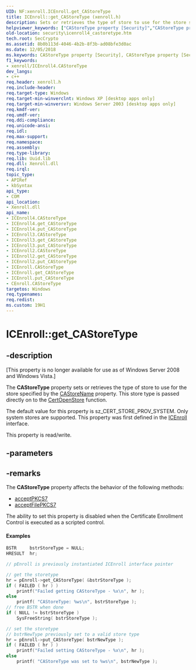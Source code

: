 ```yaml
---
UID: NF:xenroll.ICEnroll.get_CAStoreType
title: ICEnroll::get_CAStoreType (xenroll.h)
description: Sets or retrieves the type of store to use for the store specified by the CAStoreName property.
helpviewer_keywords: ["CAStoreType property [Security]","CAStoreType property [Security]","CEnroll object","CAStoreType property [Security]","ICEnroll interface","CAStoreType property [Security]","ICEnroll2 interface","CAStoreType property [Security]","ICEnroll3 interface","CAStoreType property [Security]","ICEnroll4 interface","CEnroll object [Security]","CAStoreType property","ICEnroll interface [Security]","CAStoreType property","ICEnroll.CAStoreType","ICEnroll.get_CAStoreType","ICEnroll2 interface [Security]","CAStoreType property","ICEnroll2.CAStoreType","ICEnroll2::get_CAStoreType","ICEnroll2::put_CAStoreType","ICEnroll3 interface [Security]","CAStoreType property","ICEnroll3.CAStoreType","ICEnroll3::get_CAStoreType","ICEnroll3::put_CAStoreType","ICEnroll4 interface [Security]","CAStoreType property","ICEnroll4.CAStoreType","ICEnroll4::CAStoreType","ICEnroll4::get_CAStoreType","ICEnroll4::put_CAStoreType","ICEnroll::get_CAStoreType","ICEnroll::put_CAStoreType","get_CAStoreType","security.icenroll4_castoretype","sz_CERT_STORE_PROV_SYSTEM","sz_CERT_STORE_PROV_SYSTEM_W","xenroll/ICEnroll2::CAStoreType","xenroll/ICEnroll2::get_CAStoreType","xenroll/ICEnroll2::put_CAStoreType","xenroll/ICEnroll3::CAStoreType","xenroll/ICEnroll3::get_CAStoreType","xenroll/ICEnroll3::put_CAStoreType","xenroll/ICEnroll4::CAStoreType","xenroll/ICEnroll4::get_CAStoreType","xenroll/ICEnroll4::put_CAStoreType","xenroll/ICEnroll::CAStoreType","xenroll/ICEnroll::get_CAStoreType","xenroll/ICEnroll::put_CAStoreType"]
old-location: security\icenroll4_castoretype.htm
tech.root: SecCrypto
ms.assetid: 8b0b113d-4046-4b2b-8f3b-ad08bfe3d0ac
ms.date: 12/05/2018
ms.keywords: CAStoreType property [Security], CAStoreType property [Security],CEnroll object, CAStoreType property [Security],ICEnroll interface, CAStoreType property [Security],ICEnroll2 interface, CAStoreType property [Security],ICEnroll3 interface, CAStoreType property [Security],ICEnroll4 interface, CEnroll object [Security],CAStoreType property, ICEnroll interface [Security],CAStoreType property, ICEnroll.CAStoreType, ICEnroll.get_CAStoreType, ICEnroll2 interface [Security],CAStoreType property, ICEnroll2.CAStoreType, ICEnroll2::get_CAStoreType, ICEnroll2::put_CAStoreType, ICEnroll3 interface [Security],CAStoreType property, ICEnroll3.CAStoreType, ICEnroll3::get_CAStoreType, ICEnroll3::put_CAStoreType, ICEnroll4 interface [Security],CAStoreType property, ICEnroll4.CAStoreType, ICEnroll4::CAStoreType, ICEnroll4::get_CAStoreType, ICEnroll4::put_CAStoreType, ICEnroll::get_CAStoreType, ICEnroll::put_CAStoreType, get_CAStoreType, security.icenroll4_castoretype, sz_CERT_STORE_PROV_SYSTEM, sz_CERT_STORE_PROV_SYSTEM_W, xenroll/ICEnroll2::CAStoreType, xenroll/ICEnroll2::get_CAStoreType, xenroll/ICEnroll2::put_CAStoreType, xenroll/ICEnroll3::CAStoreType, xenroll/ICEnroll3::get_CAStoreType, xenroll/ICEnroll3::put_CAStoreType, xenroll/ICEnroll4::CAStoreType, xenroll/ICEnroll4::get_CAStoreType, xenroll/ICEnroll4::put_CAStoreType, xenroll/ICEnroll::CAStoreType, xenroll/ICEnroll::get_CAStoreType, xenroll/ICEnroll::put_CAStoreType
f1_keywords:
- xenroll/ICEnroll4.CAStoreType
dev_langs:
- c++
req.header: xenroll.h
req.include-header: 
req.target-type: Windows
req.target-min-winverclnt: Windows XP [desktop apps only]
req.target-min-winversvr: Windows Server 2003 [desktop apps only]
req.kmdf-ver: 
req.umdf-ver: 
req.ddi-compliance: 
req.unicode-ansi: 
req.idl: 
req.max-support: 
req.namespace: 
req.assembly: 
req.type-library: 
req.lib: Uuid.lib
req.dll: Xenroll.dll
req.irql: 
topic_type:
- APIRef
- kbSyntax
api_type:
- COM
api_location:
- Xenroll.dll
api_name:
- ICEnroll4.CAStoreType
- ICEnroll4.get_CAStoreType
- ICEnroll4.put_CAStoreType
- ICEnroll3.CAStoreType
- ICEnroll3.get_CAStoreType
- ICEnroll3.put_CAStoreType
- ICEnroll2.CAStoreType
- ICEnroll2.get_CAStoreType
- ICEnroll2.put_CAStoreType
- ICEnroll.CAStoreType
- ICEnroll.get_CAStoreType
- ICEnroll.put_CAStoreType
- CEnroll.CAStoreType
targetos: Windows
req.typenames: 
req.redist: 
ms.custom: 19H1
---
```


# ICEnroll::get_CAStoreType


## -description


<p class="CCE_Message">[This property is no longer available for use as of Windows Server 2008 and Windows Vista.]

The <b>CAStoreType</b> property sets or retrieves the type of store to use for the store specified by the 
<a href="https://docs.microsoft.com/windows/desktop/api/xenroll/nf-xenroll-icenroll-get_castorename">CAStoreName</a> property. This store type is passed directly on to the  <a href="https://docs.microsoft.com/windows/desktop/api/wincrypt/nf-wincrypt-certopenstore">CertOpenStore</a> function.

The default value for this property is  sz_CERT_STORE_PROV_SYSTEM. Only system stores are supported. This property was first defined in the <a href="https://docs.microsoft.com/windows/desktop/api/xenroll/nn-xenroll-icenroll">ICEnroll</a> interface.

This property is read/write.


## -parameters


## -remarks




The <b>CAStoreType</b> property affects the behavior of the following methods:

<ul>
<li>
<a href="https://docs.microsoft.com/windows/desktop/api/xenroll/nf-xenroll-icenroll-acceptpkcs7">acceptPKCS7</a>
</li>
<li>
<a href="https://docs.microsoft.com/windows/desktop/api/xenroll/nf-xenroll-icenroll-acceptfilepkcs7">acceptFilePKCS7</a>
</li>
</ul>


The ability to set this property is disabled when  the Certificate Enrollment Control is executed as a scripted control.


#### Examples


```cpp
BSTR     bstrStoreType = NULL;
HRESULT  hr;

// pEnroll is previously instantiated ICEnroll interface pointer

// get the storetype
hr = pEnroll->get_CAStoreType( &bstrStoreType );
if ( FAILED ( hr ) )
    printf("Failed getting CAStoreType - %x\n", hr );
else
    printf( "CAStoreType: %ws\n", bstrStoreType );
// free BSTR when done
if ( NULL != bstrStoreType )
    SysFreeString( bstrStoreType );

// set the storetype
// bstrNewType previously set to a valid store type
hr = pEnroll->put_CAStoreType( bstrNewType );
if ( FAILED ( hr ) )
    printf("Failed setting CAStoreType - %x\n", hr );
else
    printf( "CAStoreType was set to %ws\n", bstrNewType );
```




